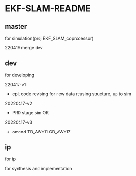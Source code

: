 # EKF-SLAM-README

## master

for simulation(proj EKF_SLAM_coprocessor)

220419 merge dev

## dev

for developing

220417-v1

* cplt code revising for new data reusing structure, up to sim

20220417-v2

* PRD stage sim OK

20220417-v3

* amend TB_AW=11 CB_AW=17

## ip

for ip 

for synthesis and implementation